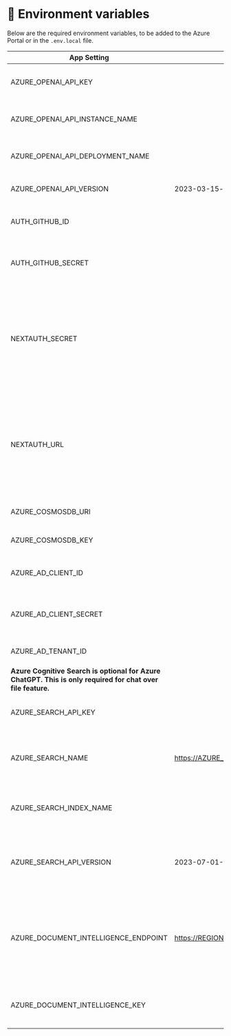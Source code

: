 # 🔑 Environment variables

Below are the required environment variables, to be added to the Azure Portal or in the `.env.local` file.

| App Setting                                                                                                 | Value                                        | Note                                                                                                                                   |
| ----------------------------------------------------------------------------------------------------------- | -------------------------------------------- | -------------------------------------------------------------------------------------------------------------------------------------- |
| AZURE_OPENAI_API_KEY                                                                                        |                                              | API keys of your Azure OpenAI resource                                                                                                 |
| AZURE_OPENAI_API_INSTANCE_NAME                                                                              |                                              | the name of your Azure OpenAI resource                                                                                                 |
| AZURE_OPENAI_API_DEPLOYMENT_NAME                                                                            |                                              | The name of your model deployment                                                                                                      |
| AZURE_OPENAI_API_VERSION                                                                                    | 2023-03-15-preview                           | API version when using gpt chat                                                                                                        |
| AUTH_GITHUB_ID                                                                                              |                                              | Client ID of your GitHub OAuth application                                                                                             |
| AUTH_GITHUB_SECRET                                                                                          |                                              | Client Secret of your GitHub OAuth application                                                                                         |
| NEXTAUTH_SECRET                                                                                             |                                              | Used to encrypt the NextAuth.js JWT, and to hash email verification tokens. **This set by default as part of the deployment template** |
| NEXTAUTH_URL                                                                                                |                                              | Current webs hosting domain name with HTTP or HTTPS. **This set by default as part of the deployment template**                        |
| AZURE_COSMOSDB_URI                                                                                          |                                              | URL of the Azure CosmosDB                                                                                                              |
| AZURE_COSMOSDB_KEY                                                                                          |                                              | API Key for Azure Cosmos DB                                                                                                            |
| AZURE_AD_CLIENT_ID                                                                                          |                                              | The client id specific to the application                                                                                              |
| AZURE_AD_CLIENT_SECRET                                                                                      |                                              | The client secret specific to the application                                                                                          |
| AZURE_AD_TENANT_ID                                                                                          |                                              | The organisation Tenant ID                                                                                                             |
| **Azure Cognitive Search is optional for Azure ChatGPT. This is only required for chat over file feature.** |
| AZURE_SEARCH_API_KEY                                                                                        |                                              | API Key of Azure Cognitive search                                                                                                      |
| AZURE_SEARCH_NAME                                                                                           | https://AZURE_SEARCH_NAME.search.windows.net | The deployment name of your Azure Cognitive Search                                                                                     |
| AZURE_SEARCH_INDEX_NAME                                                                                     |                                              | The index name with [vector search](https://learn.microsoft.com/en-us/azure/search/vector-search-overview) enabled                     |
| AZURE_SEARCH_API_VERSION                                                                                    | 2023-07-01-Preview                           | API version which supports vector search 2023-07-01-Preview                                                                            |
| AZURE_DOCUMENT_INTELLIGENCE_ENDPOINT                                                                        | https://REGION.api.cognitive.microsoft.com/  | Endpoint url of the Azure document intelligence. The REGION is specific to your Azure resource location                                |
| AZURE_DOCUMENT_INTELLIGENCE_KEY                                                                             |                                              | API keys of your Azure Document intelligence resource                                                                                  |

